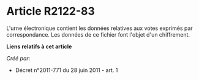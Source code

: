 # Article R2122-83

L'urne électronique contient les données relatives aux votes exprimés par correspondance. Les données de ce fichier font
l'objet d'un chiffrement.

**Liens relatifs à cet article**

_Créé par_:

  - Décret n°2011-771 du 28 juin 2011 - art. 1
